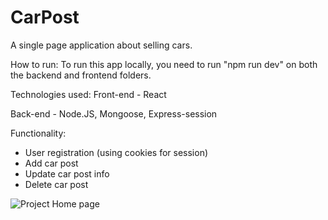 # CarPost
A single page application about selling cars.

How to run:
To run this app locally, you need to run "npm run dev" on both the backend and frontend folders.

Technologies used:
Front-end - React

Back-end - Node.JS, Mongoose, Express-session

Functionality:
* User registration (using cookies for session)
* Add car post
* Update car post info
* Delete car post

![Project Home page](https://i.imgur.com/6X5A7FA.png)
